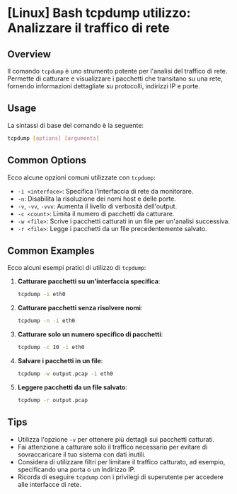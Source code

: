 # [Linux] Bash tcpdump utilizzo: Analizzare il traffico di rete

## Overview
Il comando `tcpdump` è uno strumento potente per l'analisi del traffico di rete. Permette di catturare e visualizzare i pacchetti che transitano su una rete, fornendo informazioni dettagliate su protocolli, indirizzi IP e porte.

## Usage
La sintassi di base del comando è la seguente:

```bash
tcpdump [options] [arguments]
```

## Common Options
Ecco alcune opzioni comuni utilizzate con `tcpdump`:

- `-i <interface>`: Specifica l'interfaccia di rete da monitorare.
- `-n`: Disabilita la risoluzione dei nomi host e delle porte.
- `-v`, `-vv`, `-vvv`: Aumenta il livello di verbosità dell'output.
- `-c <count>`: Limita il numero di pacchetti da catturare.
- `-w <file>`: Scrive i pacchetti catturati in un file per un'analisi successiva.
- `-r <file>`: Legge i pacchetti da un file precedentemente salvato.

## Common Examples
Ecco alcuni esempi pratici di utilizzo di `tcpdump`:

1. **Catturare pacchetti su un'interfaccia specifica**:
   ```bash
   tcpdump -i eth0
   ```

2. **Catturare pacchetti senza risolvere nomi**:
   ```bash
   tcpdump -n -i eth0
   ```

3. **Catturare solo un numero specifico di pacchetti**:
   ```bash
   tcpdump -c 10 -i eth0
   ```

4. **Salvare i pacchetti in un file**:
   ```bash
   tcpdump -w output.pcap -i eth0
   ```

5. **Leggere pacchetti da un file salvato**:
   ```bash
   tcpdump -r output.pcap
   ```

## Tips
- Utilizza l'opzione `-v` per ottenere più dettagli sui pacchetti catturati.
- Fai attenzione a catturare solo il traffico necessario per evitare di sovraccaricare il tuo sistema con dati inutili.
- Considera di utilizzare filtri per limitare il traffico catturato, ad esempio, specificando una porta o un indirizzo IP.
- Ricorda di eseguire `tcpdump` con i privilegi di superutente per accedere alle interfacce di rete.